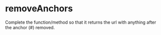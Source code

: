 # removeAnchors
Complete the function/method so that it returns the url with anything after the anchor (#) removed.
